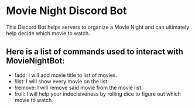 # Movie Night Discord Bot

This Discord Bot helps servers to organize a Movie Night and can ultimately help decide which movie to watch.

## Here is a list of commands used to interact with MovieNightBot:
* !add: I will add movie title to list of movies.
* !list: I will show every movie on the list.
* !remove: I will remove said movie from the movie list.
* !roll: I will help your indecisiveness by rolling dice to figure out which movie to watch.
